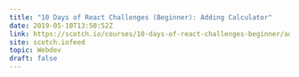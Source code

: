```yaml
---
title: "10 Days of React Challenges (Beginner): Adding Calculator"
date: 2019-05-10T13:50:52Z
link: https://scotch.io/courses/10-days-of-react-challenges-beginner/adding-calculator?utm_medium=RSS&utm_source=hune
site: scotch.iofeed
topic: Webdev
draft: false
---
```

